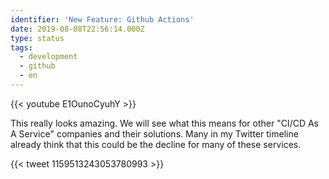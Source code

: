 ```yaml
---
identifier: 'New Feature: Github Actions'
date: 2019-08-08T22:56:14.000Z
type: status
tags:
  - development
  - github
  - en
---
```


{{< youtube E1OunoCyuhY >}}

This really looks amazing. We will see what this means for other "CI/CD As A Service" companies and their solutions. Many in my Twitter timeline already think that this could be the decline for many of these services.

{{< tweet 1159513243053780993 >}}
